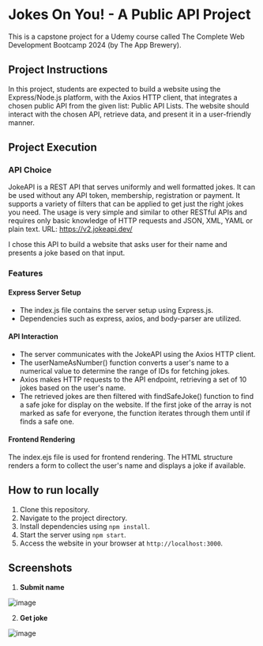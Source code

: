 # Jokes On You! - A Public API Project
This is a capstone project for a Udemy course called The Complete Web Development Bootcamp 2024 (by The App Brewery).

## Project Instructions
In this project, students are expected to build a website using the Express/Node.js platform, with the Axios HTTP client, 
that integrates a chosen public API from the given list: Public API Lists. The website should interact with the chosen API, 
retrieve data, and present it in a user-friendly manner.

## Project Execution

### API Choice

JokeAPI is a REST API that serves uniformly and well formatted jokes.
It can be used without any API token, membership, registration or payment.
It supports a variety of filters that can be applied to get just the right jokes you need.
The usage is very simple and similar to other RESTful APIs and requires only basic knowledge of HTTP requests 
and JSON, XML, YAML or plain text. URL: https://v2.jokeapi.dev/

I chose this API to build a website that asks user for their name and presents a joke based on that input. 

### Features

#### Express Server Setup
* The index.js file contains the server setup using Express.js.
* Dependencies such as express, axios, and body-parser are utilized.

#### API Interaction
* The server communicates with the JokeAPI using the Axios HTTP client.
* The userNameAsNumber() function converts a user's name to a numerical value to determine the range of IDs for fetching jokes.
* Axios makes HTTP requests to the API endpoint, retrieving a set of 10 jokes based on the user's name.
* The retrieved jokes are then filtered with findSafeJoke() function to find a safe joke for display on the website.
  If the first joke of the array is not marked as safe for everyone, the function iterates through them until if finds a safe one.

#### Frontend Rendering
The index.ejs file is used for frontend rendering.
The HTML structure renders a form to collect the user's name and displays a joke if available.


## How to run locally
1. Clone this repository.
2. Navigate to the project directory.
3. Install dependencies using `npm install`.
4. Start the server using `npm start`.
5. Access the website in your browser at `http://localhost:3000`.

## Screenshots

1. **Submit name**

![image](https://github.com/user-attachments/assets/7a6b3d37-9aae-4ab0-beb9-8b3610869095)


2. **Get joke**

![image](https://github.com/user-attachments/assets/668d94bd-5cdd-4091-be7e-fa823cd318f8)

